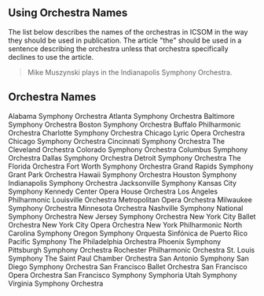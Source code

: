 ## Using Orchestra Names

The list below describes the names of the orchestras in ICSOM in the way they should be used in publication. The article "the" should be used in a sentence describing the orchestra unless that orchestra specifically declines to use the article.

> Mike Muszynski plays in the Indianapolis Symphony Orchestra.

## Orchestra Names

Alabama Symphony Orchestra
Atlanta Symphony Orchestra
Baltimore Symphony Orchestra
Boston Symphony Orchestra
Buffalo Philharmonic Orchestra
Charlotte Symphony Orchestra
Chicago Lyric Opera Orchestra
Chicago Symphony Orchestra
Cincinnati Symphony Orchestra
The Cleveland Orchestra
Colorado Symphony Orchestra
Columbus Symphony Orchestra
Dallas Symphony Orchestra
Detroit Symphony Orchestra
The Florida Orchestra
Fort Worth Symphony Orchestra
Grand Rapids Symphony
Grant Park Orchestra
Hawaii Symphony Orchestra
Houston Symphony
Indianapolis Symphony Orchestra
Jacksonville Symphony
Kansas City Symphony
Kennedy Center Opera House Orchestra
Los Angeles Philharmonic
Louisville Orchestra
Metropolitan Opera Orchestra
Milwaukee Symphony Orchestra
Minnesota Orchestra
Nashville Symphony
National Symphony Orchestra
New Jersey Symphony Orchestra
New York City Ballet Orchestra
New York City Opera Orchestra
New York Philharmonic
North Carolina Symphony
Oregon Symphony
Orquesta Sinfónica de Puerto Rico
Pacific Symphony
The Philadelphia Orchestra
Phoenix Symphony
Pittsburgh Symphony Orchestra
Rochester Philharmonic Orchestra
St. Louis Symphony
The Saint Paul Chamber Orchestra
San Antonio Symphony
San Diego Symphony Orchestra
San Francisco Ballet Orchestra
San Francisco Opera Orchestra
San Francisco Symphony
Symphoria
Utah Symphony
Virginia Symphony Orchestra
